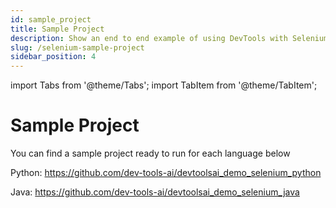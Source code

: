 ```yaml
---
id: sample_project
title: Sample Project
description: Show an end to end example of using DevTools with Selenium.
slug: /selenium-sample-project
sidebar_position: 4
---
```


import Tabs from '@theme/Tabs';
import TabItem from '@theme/TabItem';

# Sample Project
You can find a sample project ready to run for each language below

Python: https://github.com/dev-tools-ai/devtoolsai_demo_selenium_python

Java: https://github.com/dev-tools-ai/devtoolsai_demo_selenium_java